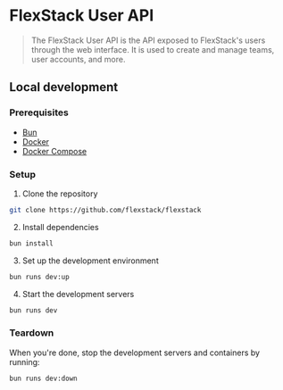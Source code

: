 # FlexStack User API

> The FlexStack User API is the API exposed to FlexStack's users through the
> web interface. It is used to create and manage teams, user accounts, and more.

## Local development

### Prerequisites

- [Bun](https://bun.sh/)
- [Docker](https://docs.docker.com/get-docker/)
- [Docker Compose](https://docs.docker.com/compose/install/)

### Setup

1. Clone the repository

```sh
git clone https://github.com/flexstack/flexstack
```

2. Install dependencies

```sh
bun install
```

3. Set up the development environment

```sh
bun runs dev:up
```

4. Start the development servers

```sh
bun runs dev
```

### Teardown

When you're done, stop the development servers and containers by running:

```sh
bun runs dev:down
```
